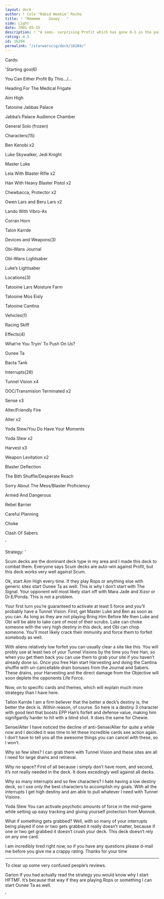 ```yaml
---
layout: deck
author: ! Cole "Rabid Wookie" Roche
title: ! "Mmmmmm    Gooey   "
side: Light
date: 2001-05-25
description: ! "A semi- surprising Profit which has gone 8-1 in the past three tournaments it’s gone to. Very fast set-up, good activation."
rating: 4.5
id: 16204
permalink: "/starwarsccg/deck/16204/"
---
```

Cards: 

'Starting goo(6)

You Can Either Profit By This.../...

Heading For The Medical Frigate

Aim High

Tatooine Jabbas Palace

Jabba’s Palace Audience Chamber

General Solo (frozen)


Characters(15)

Ben Kenobi x2

Luke Skywalker, Jedi Knight

Master Luke

Leia With Blaster Rifle x2

Han With Heavy Blaster Pistol x2

Chewbacca, Protector x2

Owen Lars and Beru Lars x2

Lando With Vibro-Ax

Corran Horn

Talon Karrde


Devices and Weapons(3)

Obi-Wans Journal

Obi-Wans Lightsaber

Luke’s Lightsaber


Locations(3)

Tatooine Lars Moisture Farm

Tatooine Mos Eisly

Tatooine Cantina


Vehicles(1)

Racing Skiff


Effects(4)

What’re You Tryin’ To Push On Us?

Ounee Ta

Bacta Tank


Interrupts(28)

Tunnel Vision x4

OOC/Transmision Terminated x2

Sense x3

Alter/Friendly Fire

Alter x2

Yoda Stew/You Do Have Your Moments

Yoda Stew x2

Harvest x3

Weapon Levitation x2

Blaster Deflection

The Bith Shuffle/Desperate Reach

Sorry About The Mess/Blaster Proficiency

Armed And Dangerous

Rebel Barrier

Careful Planning

Choke

Clash Of Sabers

'

Strategy: '

Scum decks are the dominant deck type in my area and I made this deck to combat them.  Everyone says Scum decks are auto-win against Profit, but this deck works very well against Scum.

   Ok, start Aim High every time.  If they play Rops or anything else with generic sites start Ounee Ta as well.  This is why I don’t start with The Signal.  Your opponent will most likely start off with Mara Jade and Xizor or Dr.E/Ponda.  This is not a problem.  

   Your first turn you’re guaranteed to activate at least 5 force and you’ll probably have a Tunnel Vision.  First, get Master Luke and Ben as soon as you can.  As long as they are not playing Bring Him Before Me then Luke and Obi will be able to take care of most of their scrubs.  Luke can choke someone with the very high destiny in this deck, and Obi can chop someone.  You’ll most likely crack their immunity and force them to forfeit somebody as well. 

   With aliens relatively low forfeit you can usually clear a site like this. You will probly use at least two of your Tunnel Visions by the time you free Han, so when you get them back you can use them to grab your site if you haven’t already done so. Once you free Han start Harvesting and doing the Cantina shuffle with un-cancellable drain bonuses from the Journal and Sabers. These drains, your Harvesting and the direct damage from the Objective will soon deplete the opponents Life Force. 


Now, on to specific cards and themes, which will explain much more strategey than I have here.


Tallon Karrde I am a firm believer that the better a deck’s destiny is, the better the deck is. Within reason, of course. So here is a destiny 3 character with good text that boosts EPP Han’s forfeit and defense value, making him signifgantly harder to hit with a blind shot. It does the same for Chewie.


Sense/Alter I have noticed the decline of anti-Sense/Alter for quite a while now and I decided it was time to let these incredible cards see action again. I don’t have to tell you all the awesome things you can cancel with these, so I won’t.


Why so few sites? I can grab them with Tunnel Vision and these sites are all I need for large drains and retrieval.


Why no space? First of all because i simply don’t have room, and second, it’s not really needed in the deck. It does excedingly well against all decks.


Why so many interrupts and so few characters? I hate having a low destiny deck, so I use only the best characters to accomplish my goals. With all the interrupts I get high destiny and am able to pull whatever I need with Tunnel Visions.


Yoda Stew You can activate psychotic amounts of force in the mid-game while setting up easy tracking and giving yourself protection from Monnok.


What if something gets grabbed? Well, with so many of your interrupts being played if one or two gets grabbed it really doesn’t matter, because if one or two get grabbed it doesn’t crush your deck. This deck doesn’t rely on any one card.


I am incredibly tired right now, so if you have any questions please d-mail me before you give me a crappy rating. Thanks for your time


____________________________________________________________


To clear up some very confused people’s reviews.


Garion If you had actually read the strategy you would know why I start HFTMF. It’s because that way if they are playing Rops or something I can start Ounee Ta as well.




'
